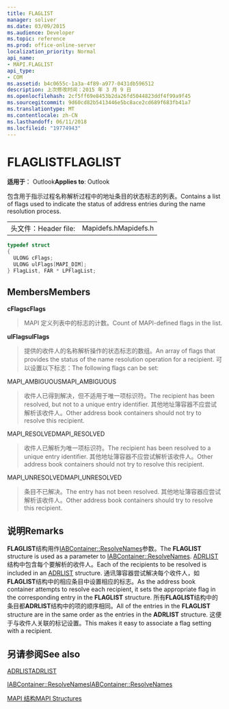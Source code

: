 ```yaml
---
title: FLAGLIST
manager: soliver
ms.date: 03/09/2015
ms.audience: Developer
ms.topic: reference
ms.prod: office-online-server
localization_priority: Normal
api_name:
- MAPI.FLAGLIST
api_type:
- COM
ms.assetid: b4c0655c-1a3a-4f89-a977-0431db596512
description: 上次修改时间：2015 年 3 月 9 日
ms.openlocfilehash: 2cf5ff69e8453b2da26fd5044823ddf4f99a9f45
ms.sourcegitcommit: 9d60cd82b5413446e5bc8ace2cd689f683fb41a7
ms.translationtype: MT
ms.contentlocale: zh-CN
ms.lasthandoff: 06/11/2018
ms.locfileid: "19774943"
---
```

# <a name="flaglist"></a><span data-ttu-id="46dca-103">FLAGLIST</span><span class="sxs-lookup"><span data-stu-id="46dca-103">FLAGLIST</span></span>

  
  
<span data-ttu-id="46dca-104">**适用于**： Outlook</span><span class="sxs-lookup"><span data-stu-id="46dca-104">**Applies to**: Outlook</span></span> 
  
<span data-ttu-id="46dca-105">包含用于指示过程名称解析过程中的地址条目的状态标志的列表。</span><span class="sxs-lookup"><span data-stu-id="46dca-105">Contains a list of flags used to indicate the status of address entries during the name resolution process.</span></span>
  
|||
|:-----|:-----|
|<span data-ttu-id="46dca-106">头文件：</span><span class="sxs-lookup"><span data-stu-id="46dca-106">Header file:</span></span>  <br/> |<span data-ttu-id="46dca-107">Mapidefs.h</span><span class="sxs-lookup"><span data-stu-id="46dca-107">Mapidefs.h</span></span>  <br/> |
   
```cpp
typedef struct
{
  ULONG cFlags;
  ULONG ulFlags[MAPI_DIM];
} FlagList, FAR * LPFlagList;

```

## <a name="members"></a><span data-ttu-id="46dca-108">Members</span><span class="sxs-lookup"><span data-stu-id="46dca-108">Members</span></span>

 <span data-ttu-id="46dca-109">**cFlags**</span><span class="sxs-lookup"><span data-stu-id="46dca-109">**cFlags**</span></span>
  
> <span data-ttu-id="46dca-110">MAPI 定义列表中的标志的计数。</span><span class="sxs-lookup"><span data-stu-id="46dca-110">Count of MAPI-defined flags in the list.</span></span>
    
 <span data-ttu-id="46dca-111">**ulFlags**</span><span class="sxs-lookup"><span data-stu-id="46dca-111">**ulFlags**</span></span>
  
> <span data-ttu-id="46dca-112">提供的收件人的名称解析操作的状态标志的数组。</span><span class="sxs-lookup"><span data-stu-id="46dca-112">An array of flags that provides the status of the name resolution operation for a recipient.</span></span> <span data-ttu-id="46dca-113">可以设置以下标志：</span><span class="sxs-lookup"><span data-stu-id="46dca-113">The following flags can be set:</span></span>
    
<span data-ttu-id="46dca-114">MAPI_AMBIGUOUS</span><span class="sxs-lookup"><span data-stu-id="46dca-114">MAPI_AMBIGUOUS</span></span> 
  
> <span data-ttu-id="46dca-115">收件人已得到解决，但不适用于唯一项标识符。</span><span class="sxs-lookup"><span data-stu-id="46dca-115">The recipient has been resolved, but not to a unique entry identifier.</span></span> <span data-ttu-id="46dca-116">其他地址簿容器不应尝试解析该收件人。</span><span class="sxs-lookup"><span data-stu-id="46dca-116">Other address book containers should not try to resolve this recipient.</span></span> 
    
<span data-ttu-id="46dca-117">MAPI_RESOLVED</span><span class="sxs-lookup"><span data-stu-id="46dca-117">MAPI_RESOLVED</span></span> 
  
> <span data-ttu-id="46dca-118">收件人已解析为唯一项标识符。</span><span class="sxs-lookup"><span data-stu-id="46dca-118">The recipient has been resolved to a unique entry identifier.</span></span> <span data-ttu-id="46dca-119">其他地址簿容器不应尝试解析该收件人。</span><span class="sxs-lookup"><span data-stu-id="46dca-119">Other address book containers should not try to resolve this recipient.</span></span> 
    
<span data-ttu-id="46dca-120">MAPI_UNRESOLVED</span><span class="sxs-lookup"><span data-stu-id="46dca-120">MAPI_UNRESOLVED</span></span> 
  
> <span data-ttu-id="46dca-121">条目不已解决。</span><span class="sxs-lookup"><span data-stu-id="46dca-121">The entry has not been resolved.</span></span> <span data-ttu-id="46dca-122">其他地址簿容器应尝试解析该收件人。</span><span class="sxs-lookup"><span data-stu-id="46dca-122">Other address book containers should try to resolve this recipient.</span></span>
    
## <a name="remarks"></a><span data-ttu-id="46dca-123">说明</span><span class="sxs-lookup"><span data-stu-id="46dca-123">Remarks</span></span>

<span data-ttu-id="46dca-124">**FLAGLIST**结构用作[IABContainer::ResolveNames](iabcontainer-resolvenames.md)参数。</span><span class="sxs-lookup"><span data-stu-id="46dca-124">The **FLAGLIST** structure is used as a parameter to [IABContainer::ResolveNames](iabcontainer-resolvenames.md).</span></span> <span data-ttu-id="46dca-125">[ADRLIST](adrlist.md)结构中包含每个要解析的收件人。</span><span class="sxs-lookup"><span data-stu-id="46dca-125">Each of the recipients to be resolved is included in an [ADRLIST](adrlist.md) structure.</span></span> <span data-ttu-id="46dca-126">通讯簿容器尝试解决每个收件人，如**FLAGLIST**结构中的相应条目中设置相应的标志。</span><span class="sxs-lookup"><span data-stu-id="46dca-126">As the address book container attempts to resolve each recipient, it sets the appropriate flag in the corresponding entry in the **FLAGLIST** structure.</span></span> <span data-ttu-id="46dca-127">所有**FLAGLIST**结构中的条目都**ADRLIST**结构中的项的顺序相同。</span><span class="sxs-lookup"><span data-stu-id="46dca-127">All of the entries in the **FLAGLIST** structure are in the same order as the entries in the **ADRLIST** structure.</span></span> <span data-ttu-id="46dca-128">这便于与收件人关联的标记设置。</span><span class="sxs-lookup"><span data-stu-id="46dca-128">This makes it easy to associate a flag setting with a recipient.</span></span> 
  
## <a name="see-also"></a><span data-ttu-id="46dca-129">另请参阅</span><span class="sxs-lookup"><span data-stu-id="46dca-129">See also</span></span>



[<span data-ttu-id="46dca-130">ADRLIST</span><span class="sxs-lookup"><span data-stu-id="46dca-130">ADRLIST</span></span>](adrlist.md)
  
[<span data-ttu-id="46dca-131">IABContainer::ResolveNames</span><span class="sxs-lookup"><span data-stu-id="46dca-131">IABContainer::ResolveNames</span></span>](iabcontainer-resolvenames.md)


[<span data-ttu-id="46dca-132">MAPI 结构</span><span class="sxs-lookup"><span data-stu-id="46dca-132">MAPI Structures</span></span>](mapi-structures.md)

